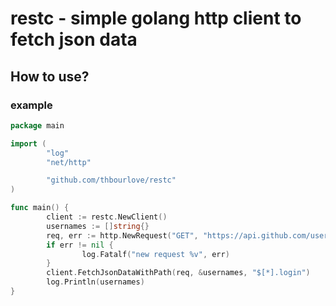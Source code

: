 # restc - simple golang http client to fetch json data

## How to use?

### example

```go
package main

import (
        "log"
        "net/http"

        "github.com/thbourlove/restc"
)

func main() {
        client := restc.NewClient()
        usernames := []string{}
        req, err := http.NewRequest("GET", "https://api.github.com/users", nil)
        if err != nil {
                log.Fatalf("new request %v", err)
        }
        client.FetchJsonDataWithPath(req, &usernames, "$[*].login")
        log.Println(usernames)
}
```
